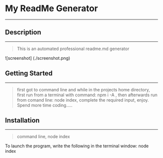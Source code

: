 
  # My ReadMe Generator
  ---

  ## Description
  ---
  > This is an automated professional readme.md generator

  ![screenshot] (./screenshot.png)


  ## Getting Started
  ---
  > first got to command line and while in the projects home directory, first run from a terminal with command: npm i -A , then afterwards run from comand line: node index, complete the required input, enjoy. Spend more time coding.....


  ## Installation
  ---
  > command line, node index

  To launch the program, write the following in the terminal window:
  node index
  
  
  
